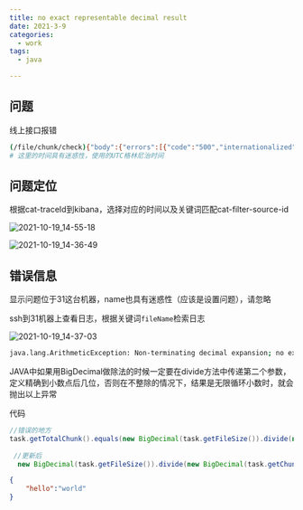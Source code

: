 ```yaml
---
title: no exact representable decimal result
date: 2021-3-9
categories:
  - work
tags:
  - java

---
```


<!-- more -->

## 问题

线上接口报错

```bash
(/file/chunk/check){"body":{"errors":[{"code":"500","internationalized":false,"message":"server error"}],"success":false},"headers":{"Connection":["keep-alive"],"cat-traceId":["EDC-LAB-0a0101f3-454058-550"],"Transfer-Encoding":["chunked"],"Content-Type":["application/json;charset=UTF-8"],"X-Application-Context":["fs-service:PROD:8080"],"Date":["Tue, 19 Oct 2021 05:54:19 GMT"]},"statusCode":"OK","statusCodeValue":200} yarn install:error Incorrect integrity when fetching from the cache
# 这里的时间具有迷惑性，使用的UTC格林尼治时间
```

## 问题定位

根据cat-traceId到kibana，选择对应的时间以及关键词匹配cat-filter-source-id

![2021-10-19_14-55-18](https://gitee.com/snowyan/image/raw/master/2021/202110191456213.png)

![2021-10-19_14-36-49](https://gitee.com/snowyan/image/raw/master/2021/202110191457881.png)

## 错误信息

显示问题位于31这台机器，name也具有迷惑性（应该是设置问题），请忽略

ssh到31机器上查看日志，根据关键词`fileName`检索日志

![2021-10-19_14-37-03](https://gitee.com/snowyan/image/raw/master/2021/202110191459179.png)

```bash
java.lang.ArithmeticException: Non-terminating decimal expansion; no exact representable decimal result.
```

JAVA中如果用BigDecimal做除法的时候一定要在divide方法中传递第二个参数，定义精确到小数点后几位，否则在不整除的情况下，结果是无限循环小数时，就会抛出以上异常

代码

```java
//错误的地方
task.getTotalChunk().equals(new BigDecimal(task.getFileSize()).divide(new BigDecimal(task.getChunkSize())).setScale(0, RoundingMode.UP).intValue())
  
 //更新后
  new BigDecimal(task.getFileSize()).divide(new BigDecimal(task.getChunkSize()),0, RoundingMode.UP).intValue();
```

```json
{
    "hello":"world"
}
```

